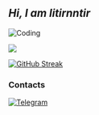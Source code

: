 <!-- By https://github.com/salnyed -->

## *Hi, I am litirnntir*
![Coding](https://raw.githubusercontent.com/litirnntir/litirnntir/main/1VM9.gif)

![](https://komarev.com/ghpvc/?username=litirnntir&color=yellow)

[![GitHub Streak](https://streak-stats.demolab.com?user=litirnntir&theme=onedark)](https://git.io/streak-stats)

### Contacts
[![Telegram](https://img.shields.io/badge/telegram-1f272e?style=for-the-badge&logo=telegram)](https://t.me/litirnntir)
